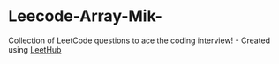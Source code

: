 # Leecode-Array-Mik-
Collection of LeetCode questions to ace the coding interview! - Created using [LeetHub](https://github.com/QasimWani/LeetHub)
